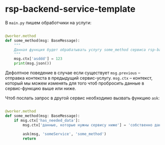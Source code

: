 # rsp-backend-service-template

В `main.py` пишем обработчики на услуги:
```python

@worker.method
def some_method(msg: BaseMessage):
    """
    Данная функция будет обрабатывать услугу some_method сервиса rsp-backend-service
    """
    msg.ctx['asddd'] = 123
    print(msg.json())

```

Дефолтное поведение в случае если существует `msg.previous` – отправка контекста в предыдущий сервис-услугу. `msg.ctx` – контекст, который мы можем изменять для того чтоб пробросить данные в сервис-функцию выше или ниже.

Чтоб послать запрос в другой сервис необходимо вызвать функцию `ask`:
```python

@worker.method
def some_method(msg: BaseMessage):
    if msg.ctx['has_needed_data']:
        msg.ctx['данные, которые нужны сервису ниже'] = 'собственно данные'
        
        ask(msg, 'someService', 'some_method')
        return
```
